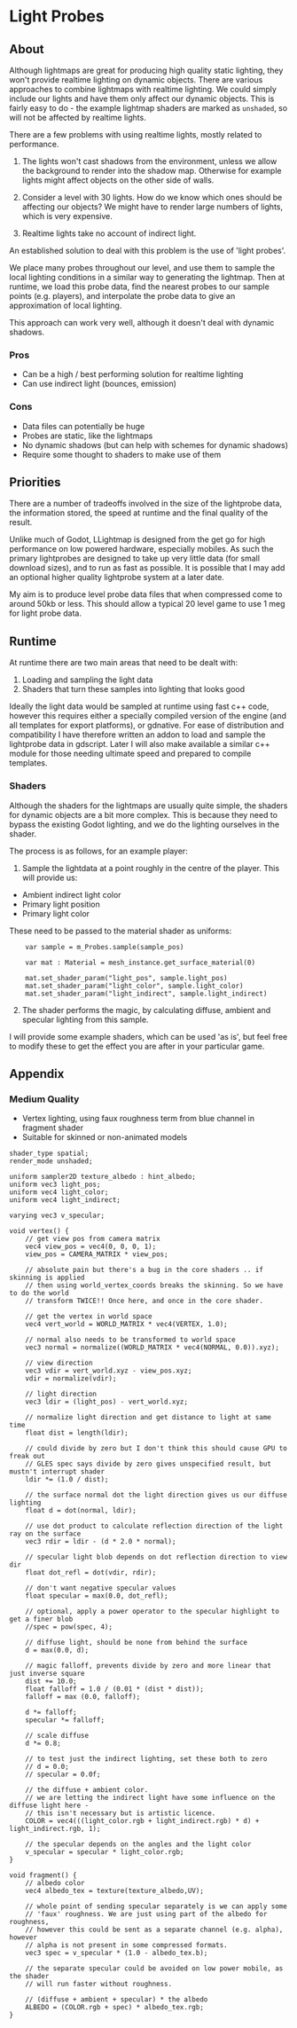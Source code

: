 # Light Probes

## About
Although lightmaps are great for producing high quality static lighting, they won't provide realtime lighting on dynamic objects. There are various approaches to combine lightmaps with realtime lighting. We could simply include our lights and have them only affect our dynamic objects. This is fairly easy to do - the example lightmap shaders are marked as `unshaded`, so will not be affected by realtime lights.

There are a few problems with using realtime lights, mostly related to performance.

1) The lights won't cast shadows from the environment, unless we allow the background to render into the shadow map. Otherwise for example lights might affect objects on the other side of walls.

2) Consider a level with 30 lights. How do we know which ones should be affecting our objects? We might have to render large numbers of lights, which is very expensive.

3) Realtime lights take no account of indirect light.

An established solution to deal with this problem is the use of 'light probes'.

We place many probes throughout our level, and use them to sample the local lighting conditions in a similar way to generating the lightmap. Then at runtime, we load this probe data, find the nearest probes to our sample points (e.g. players), and interpolate the probe data to give an approximation of local lighting.

This approach can work very well, although it doesn't deal with dynamic shadows.

### Pros
* Can be a high / best performing solution for realtime lighting
* Can use indirect light (bounces, emission)

### Cons
* Data files can potentially be huge
* Probes are static, like the lightmaps
* No dynamic shadows (but can help with schemes for dynamic shadows)
* Require some thought to shaders to make use of them

## Priorities
There are a number of tradeoffs involved in the size of the lightprobe data, the information stored, the speed at runtime and the final quality of the result.

Unlike much of Godot, LLightmap is designed from the get go for high performance on low powered hardware, especially mobiles. As such the primary lightprobes are designed to take up very little data (for small download sizes), and to run as fast as possible. It is possible that I may add an optional higher quality lightprobe system at a later date.

My aim is to produce level probe data files that when compressed come to around 50kb or less. This should allow a typical 20 level game to use 1 meg for light probe data.

## Runtime
At runtime there are two main areas that need to be dealt with:

1) Loading and sampling the light data
2) Shaders that turn these samples into lighting that looks good

Ideally the light data would be sampled at runtime using fast c++ code, however this requires either a specially compiled version of the engine (and all templates for export platforms), or gdnative. For ease of distribution and compatibility I have therefore written an addon to load and sample the lightprobe data in gdscript. Later I will also make available a similar c++ module for those needing ultimate speed and prepared to compile templates.

### Shaders
Although the shaders for the lightmaps are usually quite simple, the shaders for dynamic objects are a bit more complex. This is because they need to bypass the existing Godot lighting, and we do the lighting ourselves in the shader.

The process is as follows, for an example player:

1) Sample the lightdata at a point roughly in the centre of the player. This will provide us:

* Ambient indirect light color
* Primary light position
* Primary light color

These need to be passed to the material shader as uniforms:

```
	var sample = m_Probes.sample(sample_pos)

	var mat : Material = mesh_instance.get_surface_material(0)

	mat.set_shader_param("light_pos", sample.light_pos)
	mat.set_shader_param("light_color", sample.light_color)
	mat.set_shader_param("light_indirect", sample.light_indirect)
```

2) The shader performs the magic, by calculating diffuse, ambient and specular lighting from this sample.

I will provide some example shaders, which can be used 'as is', but feel free to modify these to get the effect you are after in your particular game.


## Appendix

### Medium Quality
* Vertex lighting, using faux roughness term from blue channel in fragment shader
* Suitable for skinned or non-animated models

```
shader_type spatial;
render_mode unshaded;

uniform sampler2D texture_albedo : hint_albedo;
uniform vec3 light_pos;
uniform vec4 light_color;
uniform vec4 light_indirect;

varying vec3 v_specular;

void vertex() {
	// get view pos from camera matrix
	vec4 view_pos = vec4(0, 0, 0, 1);
	view_pos = CAMERA_MATRIX * view_pos;
	
	// absolute pain but there's a bug in the core shaders .. if skinning is applied
	// then using world_vertex_coords breaks the skinning. So we have to do the world
	// transform TWICE!! Once here, and once in the core shader.
	
	// get the vertex in world space
	vec4 vert_world = WORLD_MATRIX * vec4(VERTEX, 1.0);
	
	// normal also needs to be transformed to world space
	vec3 normal = normalize((WORLD_MATRIX * vec4(NORMAL, 0.0)).xyz);
	
	// view direction
	vec3 vdir = vert_world.xyz - view_pos.xyz;
	vdir = normalize(vdir);
	
	// light direction
	vec3 ldir = (light_pos) - vert_world.xyz;

	// normalize light direction and get distance to light at same time
	float dist = length(ldir);

	// could divide by zero but I don't think this should cause GPU to freak out
	// GLES spec says divide by zero gives unspecified result, but mustn't interrupt shader
	ldir *= (1.0 / dist);
	
	// the surface normal dot the light direction gives us our diffuse lighting
	float d = dot(normal, ldir);
	
	// use dot product to calculate reflection direction of the light ray on the surface
	vec3 rdir = ldir - (d * 2.0 * normal);
	
	// specular light blob depends on dot reflection direction to view dir
	float dot_refl = dot(vdir, rdir);
	
	// don't want negative specular values
	float specular = max(0.0, dot_refl);

	// optional, apply a power operator to the specular highlight to get a finer blob	
	//spec = pow(spec, 4);
	
	// diffuse light, should be none from behind the surface
	d = max(0.0, d);
	
	// magic falloff, prevents divide by zero and more linear that just inverse square
	dist += 10.0;
	float falloff = 1.0 / (0.01 * (dist * dist));
	falloff = max (0.0, falloff);
	
	d *= falloff;
	specular *= falloff;
	
	// scale diffuse
	d *= 0.8;
	
	// to test just the indirect lighting, set these both to zero
	// d = 0.0;
	// specular = 0.0f;
	
	// the diffuse + ambient color.
	// we are letting the indirect light have some influence on the diffuse light here -
	// this isn't necessary but is artistic licence.
	COLOR = vec4(((light_color.rgb + light_indirect.rgb) * d) + light_indirect.rgb, 1);
	
	// the specular depends on the angles and the light color
	v_specular = specular * light_color.rgb;
}

void fragment() {
	// albedo color
	vec4 albedo_tex = texture(texture_albedo,UV);
	
	// whole point of sending specular separately is we can apply some
	// 'faux' roughness. We are just using part of the albedo for roughness,
	// however this could be sent as a separate channel (e.g. alpha), however
	// alpha is not present in some compressed formats.
	vec3 spec = v_specular * (1.0 - albedo_tex.b);
	
	// the separate specular could be avoided on low power mobile, as the shader
	// will run faster without roughness.
	
	// (diffuse + ambient + specular) * the albedo	
	ALBEDO = (COLOR.rgb + spec) * albedo_tex.rgb;
}
```
